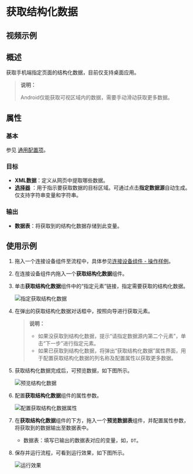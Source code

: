 # 获取结构化数据

## 视频示例

## 概述

获取手机端指定页面的结构化数据，目前仅支持桌面应用。

>**说明：**
>
> Android仅能获取可视区域内的数据，需要手动滑动获取更多数据。

## 属性

### 基本

参见 [通用配置项](../Appendix/CommonConfigurationItems.md)。

### 目标

- **XML数据**：定义从网页中提取哪些数据。
- **[选择器](../Appendix/Selector.md?_v=v2020.4)** ：用于指示要获取数据的目标区域。可通过点击**指定数据源**自动生成。仅支持字符串变量和字符串。

### 输出

- **数据表**：将获取到的结构化数据存储到此变量。

## 使用示例

1. 拖入一个连接设备组件至流程中，具体参见[连接设备组件 - 操作样例](./MobileConnect.md)。
2. 在连接设备组件内拖入一个**获取结构化数据**组件。
3. 单击**获取结构化数据**组件中的“指定元素”链接，指定需要获取的结构化数据。

    ![指定获取结构化数据](https://docimages.blob.core.chinacloudapi.cn/images/Activities/mobilegetstructdata20210317.png)

4. 在弹出的获取结构化数据对话框中，按照向导进行获取元素。

   >**说明：**
   >
   > - 如果没获取到结构化数据，提示“请指定数据源内第二个元素”，单击“下一步”进行指定元素。
   > - 如果已获取到结构化数据，将弹出“获取结构化数据”属性界面，用于配置获取结构化数据的列名称及配置属性以获取更多数据。

5. 获取结构化数据完成后，可预览数据，如下图所示。

    ![预览结构化数据](https://docimages.blob.core.chinacloudapi.cn/images/Activities/getstructdatapreview20210317.png) 

6. 配置**获取结构化数据**组件的属性参数。

    ![配置获取结构化数据属性](https://docimages.blob.core.chinacloudapi.cn/images/Activities/getstructdataproperty20210317.png)

7. 在**获取结构化数据**组件的下方，拖入一个**预览数据表**组件，并配置属性参数，将获取到的数据输出至数据表中。

    - 数据表：填写已输出的数据表对应的变量，如，`DT`。

8. 保存并运行流程，可看到运行效果，如下图所示。

    ![运行效果](https://docimages.blob.core.chinacloudapi.cn/images/Activities/getstructdataresult20210317.png)
